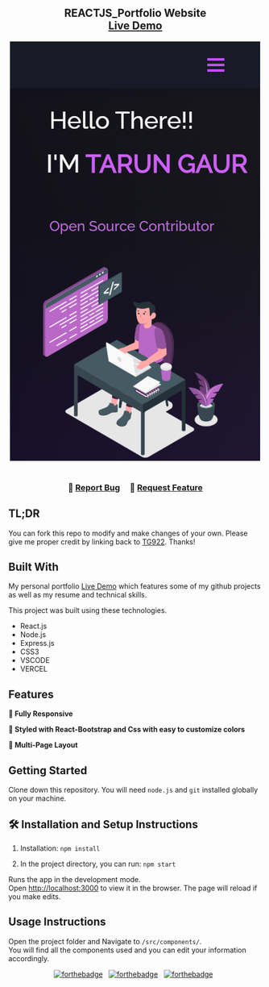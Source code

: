 <h2 align="center">
  REACTJS_Portfolio Website<br/>
  <a href="https://TG922.github.io/ target="_blank">Live Demo</a>
</h2>
<div align="center">
  <img alt="Demo" src="./Images/readme-img1.PNG" />
</div>

<br/>
                                                
<h3 align="center">
    🔹
    <a href="https://github.com/TG922/TG922.github.io/issues">Report Bug</a> &nbsp; &nbsp;
    🔹
    <a href="https://github.com/TG922/Portfolio/issues">Request Feature</a>
</h3>


## TL;DR

You can fork this repo to modify and make changes of your own. Please give me proper credit by linking back to [TG922](https://github.com/TG922). Thanks!

## Built With

My personal portfolio <a href="https://TG922.github.io/" target="_blank">Live Demo</a> which features some of my github projects as well as my resume and technical skills.<br/>

This project was built using these technologies.

- React.js
- Node.js
- Express.js
- CSS3
- VSCODE
- VERCEL

## Features

**📱 Fully Responsive**

**🎨 Styled with React-Bootstrap and Css with easy to customize colors**

**📖 Multi-Page Layout**


## Getting Started

Clone down this repository. You will need `node.js` and `git` installed globally on your machine.

## 🛠 Installation and Setup Instructions

1. Installation: `npm install`

2. In the project directory, you can run: `npm start`

Runs the app in the development mode.\
Open [http://localhost:3000](http://localhost:3000) to view it in the browser.
The page will reload if you make edits.

## Usage Instructions

Open the project folder and Navigate to `/src/components/`. <br/>
You will find all the components used and you can edit your information accordingly.

                                                                        
<center>

[![forthebadge](https://forthebadge.com/images/badges/built-with-love.svg)](https://forthebadge.com) &nbsp;
[![forthebadge](https://forthebadge.com/images/badges/made-with-javascript.svg)](https://forthebadge.com) &nbsp;
[![forthebadge](https://forthebadge.com/images/badges/open-source.svg)](https://forthebadge.com) &nbsp;
<!-- ![GitHub Repo stars](https://img.shields.io/github/stars/TG922/Portfolio?color=red&logo=github&style=for-the-badge) &nbsp;
![GitHub forks](https://img.shields.io/github/forks/TG922/Portfolio?color=red&logo=github&style=for-the-badge)-->

</center>

                                                                        
<!-- ### Show your support

Give a ⭐ if you like this website!

<a href="https://www.buymeacoffee.com/TG922" target="_blank"><img src="https://cdn.buymeacoffee.com/buttons/v2/default-violet.png" alt="Buy Me A Coffee" height= "60px" width= "217px" ></a>

-->




